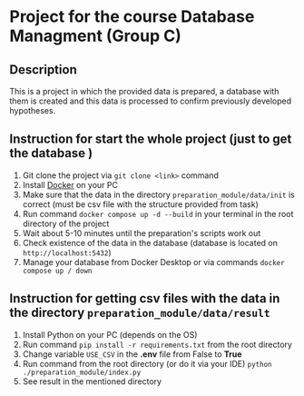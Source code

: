 # Project for the course Database Managment (Group C)

## Description

This is a project in which the provided data is prepared, a database with them is created and this data is processed to confirm previously developed hypotheses.

## Instruction for start the whole project (just to get the database )

1. Git clone the project via `git clone <link>` command
2. Install [Docker](https://www.docker.com/products/docker-desktop/) on your PC 
3. Make sure that the data in the directory `preparation_module/data/init` is correct (must be csv file with the structure provided from task)
4. Run command `docker compose up -d --build` in your terminal in the root directory of the project 
5. Wait about 5-10 minutes until the preparation's scripts work out
6. Check existence of the data in the database (database is located on `http://localhost:5432`)
7. Manage your database from Docker Desktop or via commands `docker compose up / down`

## Instruction for getting csv files with the data in the directory `preparation_module/data/result`

1. Install Python on your PC (depends on the OS)
2. Run command `pip install -r requirements.txt` from the root directory
3. Change variable `USE_CSV` in the **.env** file from False to **True**
4. Run command from the root directory (or do it via your IDE) `python ./preparation_module/index.py`
5. See result in the mentioned directory